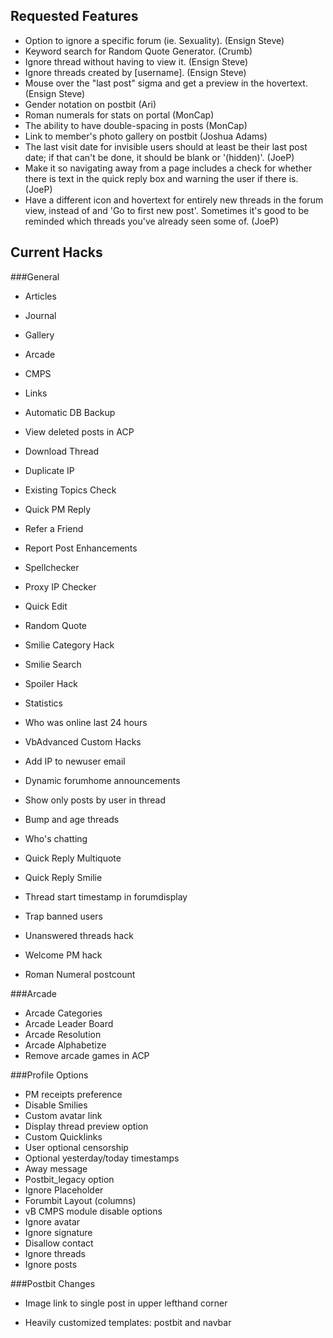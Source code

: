 ## Requested Features

* Option to ignore a specific forum (ie. Sexuality). (Ensign Steve)
* Keyword search for Random Quote Generator. (Crumb)
* Ignore thread without having to view it. (Ensign Steve)
* Ignore threads created by [username]. (Ensign Steve)
* Mouse over the "last post" sigma and get a preview in the hovertext. (Ensign Steve)
* Gender notation on postbit (Ari)
* Roman numerals for stats on portal (MonCap)
* The ability to have double-spacing in posts (MonCap)
* Link to member's photo gallery on postbit (Joshua Adams)
* The last visit date for invisible users should at least be their last post date; if that can't be done, it should be blank or '(hidden)'. (JoeP)
* Make it so navigating away from a page includes a check for whether there is text in the quick reply box and warning the user if there is. (JoeP)
* Have a different icon and hovertext for entirely new threads in the forum view, instead of and 'Go to first new post'. Sometimes it's good to be reminded which threads you've already seen some of. (JoeP)

## Current Hacks
###General

* Articles
* Journal
* Gallery
* Arcade
* CMPS
* Links

* Automatic DB Backup
* View deleted posts in ACP
* Download Thread
* Duplicate IP
* Existing Topics Check
* Quick PM Reply
* Refer a Friend
* Report Post Enhancements
* Spellchecker
* Proxy IP Checker
* Quick Edit
* Random Quote
* Smilie Category Hack
* Smilie Search
* Spoiler Hack
* Statistics
* Who was online last 24 hours
* VbAdvanced Custom Hacks
* Add IP to newuser email
* Dynamic forumhome announcements
* Show only posts by user in thread
* Bump and age threads
* Who's chatting
* Quick Reply Multiquote
* Quick Reply Smilie
* Thread start timestamp in forumdisplay
* Trap banned users
* Unanswered threads hack
* Welcome PM hack
* Roman Numeral postcount

###Arcade

* Arcade Categories
* Arcade Leader Board
* Arcade Resolution
* Arcade Alphabetize
* Remove arcade games in ACP


###Profile Options

* PM receipts preference
* Disable Smilies
* Custom avatar link
* Display thread preview option
* Custom Quicklinks
* User optional censorship
* Optional yesterday/today timestamps
* Away message
* Postbit_legacy option
* Ignore Placeholder
* Forumbit Layout (columns)
* vB CMPS module disable options
* Ignore avatar
* Ignore signature
* Disallow contact
* Ignore threads
* Ignore posts


###Postbit Changes

* Image link to single post in upper lefthand corner

* Heavily customized templates: postbit and navbar